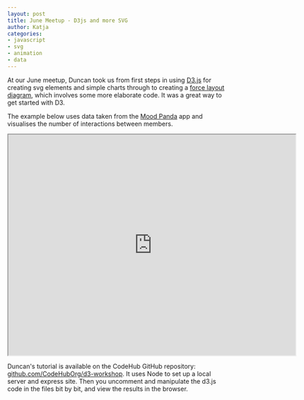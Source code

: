 ```yaml
---
layout: post
title: June Meetup - D3js and more SVG
author: Katja
categories:
- javascript
- svg
- animation
- data
---
```


At our June meetup, Duncan took us from first steps in using [D3.js](http://d3js.org/) for creating svg elements and simple charts through to creating a [force layout diagram](https://github.com/mbostock/d3/wiki/Force-Layout), which involves some more elaborate code. It was a great way to get started with D3.

The example below uses data taken from the [Mood Panda](http://www.moodpanda.com/) app and visualises the number of interactions between members.

<iframe src="http://codehub.org.uk/workshops/d3js/d3js.html" width="650" height="500"></iframe>

Duncan's tutorial is available on the CodeHub GitHub repository: [github.com/CodeHubOrg/d3-workshop](https://github.com/CodeHubOrg/d3-workshop). It uses Node to set up a local server and express site. Then you uncomment and manipulate the d3.js code in the files bit by bit, and view the results in the browser. 
<p>&nbsp;</p>
